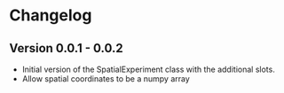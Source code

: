 # Changelog

## Version 0.0.1 - 0.0.2

- Initial version of the SpatialExperiment class with the additional slots.
- Allow spatial coordinates to be a numpy array
